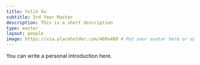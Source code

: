 ```yaml
---
title: Yulin Xu
subtitle: 3rd Year Master
description: This is a short description
type: master
layout: people
image: https://via.placeholder.com/480x480 # Put your avatar here or upload one
---
```


You can write a personal introduction here.